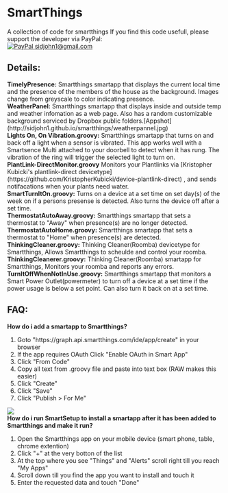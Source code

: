 SmartThings
=====================

A collection of code for smartthings
If you find this code usefull, please support the developer via PayPal:<br/> [![PayPal](https://www.paypalobjects.com/en_US/i/btn/btn_donate_SM.gif) sidjohn1@gmail.com](https://www.paypal.com/cgi-bin/webscr?cmd=_s-xclick&hosted_button_id=XKDRYZ3RUNR9Y)

<h2>Details:</h2>
<b>TimelyPresence:</b> Smartthings smartapp that displays the current local time and the presence of the members of the house as the background. Images change from greyscale to color indicating presence.<br>
<b>WeatherPanel:</b> Smartthings smartapp that displays inside and outside temp and weather infomation as a web page. Also has a random customizable background serviced by Dropbox public folders.[Appshot](http://sidjohn1.github.io/smartthings/weatherpannel.jpg)<br>
<b>Lights On, On Vibration.groovy:</b> Smartthings smartapp that turns on and back off a light when a sensor is vibrated. This app works well with a Smartsence Multi attached to your doorbell to detect when it has rung. The vibration of the ring will trigger the selected light to turn on.<br>
<b>PlantLink-DirectMonitor.groovy</b> Monitors your Plantlinks via [Kristopher Kubicki's plantlink-direct devicetype](https://github.com/KristopherKubicki/device-plantlink-direct) , and sends notifacations when your plants need water.<br>
<b>SmartTurnItOn.groovy:</b> Turns on a device at a set time on set day(s) of the week on if a persons presense is detected. Also turns the device off after a set time.<br>
<b>ThermostatAutoAway.groovy:</b> Smartthings smartapp that sets a thermostat to "Away" when presence(s) are no longer detected.<br>
<b>ThermostatAutoHome.groovy:</b> Smartthings smartapp that sets a thermostat to "Home" when presence(s) are detected.<br>
<b>ThinkingCleaner.groovy:</b> Thinking Cleaner(Roomba) devicetype for Smartthings, Allows Smartthings to scheulde and control your roomba.<br>
<b>ThinkingCleanerer.groovy:</b> Thinking Cleaner(Roomba) smartapp for Smartthings, Monitors your roomba and reports any errors.<br>
<b>TurnItOffWhenNotInUse.groovy:</b> Smartthings smartapp that monitors a Smart Power Outlet(powermeter) to turn off a device at a set time if the power usage is below a set point. Can also turn it back on at a set time.<br>

<h2>FAQ:</h2>
<b>How do i add a smartapp to Smartthings?</b>
<ol type="1">
  <li>Goto "https://graph.api.smartthings.com/ide/app/create" in your browser</li>
  <li>If the app requires OAuth Click "Enable OAuth in Smart App"</li>
  <li>Click "From Code"</li>
  <li>Copy all text from .groovy file and paste into text box (RAW makes this easier)</li>
  <li>Click "Create"</li>
  <li>Click "Save"</li>
  <li>Click "Publish > For Me"</li>
</ol>
<img src='http://sidjohn1.github.io/smartthings/smartapp.gif'><br>
<b>How do i run SmartSetup to install a smartapp after it has been added to Smartthings and make it run?</b>
<ol type="1">
  <li>Open the Smartthings app on your mobile device (smart phone, table, chrome extention)</li>
  <li>Click "+" at the very botton of the list</li>
  <li>At the top where you see "Things" and "Alerts" scroll right till you reach "My Apps"</li>
  <li>Scroll down till you find the app you want to install and touch it</li>
  <li>Enter the requested data and touch "Done"</li>
</ol>


